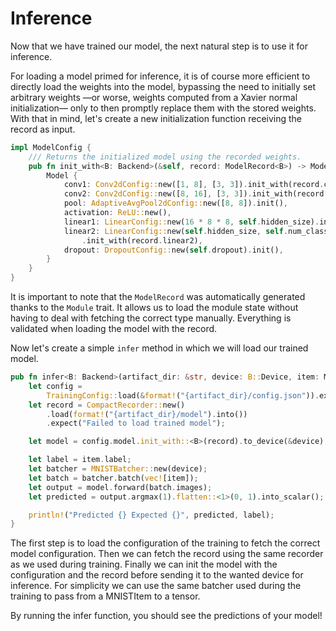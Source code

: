 # Inference

Now that we have trained our model, the next natural step is to use it for inference.

For loading a model primed for inference, it is of course more efficient to directly load the weights into the model, bypassing the need to initially set arbitrary weights —or worse, weights computed from a Xavier normal initialization— only to then promptly replace them with the stored weights.
With that in mind, let's create a new initialization function receiving the record as input.

```rust , ignore
impl ModelConfig {
    /// Returns the initialized model using the recorded weights.
    pub fn init_with<B: Backend>(&self, record: ModelRecord<B>) -> Model<B> {
        Model {
            conv1: Conv2dConfig::new([1, 8], [3, 3]).init_with(record.conv1),
            conv2: Conv2dConfig::new([8, 16], [3, 3]).init_with(record.conv2),
            pool: AdaptiveAvgPool2dConfig::new([8, 8]).init(),
            activation: ReLU::new(),
            linear1: LinearConfig::new(16 * 8 * 8, self.hidden_size).init_with(record.linear1),
            linear2: LinearConfig::new(self.hidden_size, self.num_classes)
                .init_with(record.linear2),
            dropout: DropoutConfig::new(self.dropout).init(),
        }
    }
}
```

It is important to note that the `ModelRecord` was automatically generated thanks to the `Module` trait. It allows us to load the module state without having to deal with fetching the correct type manually.
Everything is validated when loading the model with the record.

Now let's create a simple `infer` method in which we will load our trained model.

```rust , ignore
pub fn infer<B: Backend>(artifact_dir: &str, device: B::Device, item: MNISTItem) {
    let config =
        TrainingConfig::load(&format!("{artifact_dir}/config.json")).expect("A config exists");
    let record = CompactRecorder::new()
        .load(format!("{artifact_dir}/model").into())
        .expect("Failed to load trained model");

    let model = config.model.init_with::<B>(record).to_device(&device);

    let label = item.label;
    let batcher = MNISTBatcher::new(device);
    let batch = batcher.batch(vec![item]);
    let output = model.forward(batch.images);
    let predicted = output.argmax(1).flatten::<1>(0, 1).into_scalar();

    println!("Predicted {} Expected {}", predicted, label);
}
```

The first step is to load the configuration of the training to fetch the correct model configuration.
Then we can fetch the record using the same recorder as we used during training.
Finally we can init the model with the configuration and the record before sending it to the wanted device for inference.
For simplicity we can use the same batcher used during the training to pass from a MNISTItem to a tensor.

By running the infer function, you should see the predictions of your model!  
